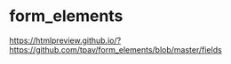 # form_elements
https://htmlpreview.github.io/?https://github.com/tpav/form_elements/blob/master/fields
